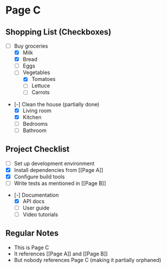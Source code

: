 # Page C

## Shopping List (Checkboxes)

- [ ] Buy groceries
  - [x] Milk
  - [x] Bread
  - [ ] Eggs
  - [ ] Vegetables
    - [x] Tomatoes
    - [ ] Lettuce
    - [ ] Carrots
- [-] Clean the house (partially done)
  - [x] Living room
  - [x] Kitchen
  - [ ] Bedrooms
  - [ ] Bathroom

## Project Checklist

- [ ] Set up development environment
- [x] Install dependencies from [[Page A]]
- [x] Configure build tools
- [ ] Write tests as mentioned in [[Page B]]
- [-] Documentation
  - [x] API docs
  - [ ] User guide
  - [ ] Video tutorials

## Regular Notes

- This is Page C
- It references [[Page A]] and [[Page B]]
- But nobody references Page C (making it partially orphaned)